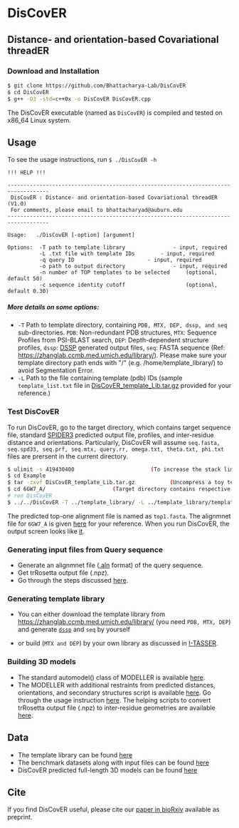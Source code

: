 # DisCovER

<h2>Distance- and orientation-based Covariational threadER </h2>

### Download and Installation
```sh
$ git clone https://github.com/Bhattacharya-Lab/DisCovER
$ cd DisCovER
$ g++ -O3 -std=c++0x -o DisCovER DisCovER.cpp 
```
The DisCovER executable (named as `DisCovER`) is compiled and tested on x86_64 Linux system. 

## Usage

To see the usage instructions, run `$ ./DisCovER -h`
```
!!! HELP !!!

-----------------------------------------------------------------------------------
 DisCovER : Distance- and orientation-based Covariational threadER (V1.0)
 For comments, please email to bhattacharyad@auburn.edu
-----------------------------------------------------------------------------------

Usage:   ./DisCovER [-option] [argument]

Options:  -T path to template library             	- input, required
          -L .txt file with template IDs 	 	- input, required
          -q query ID   		          	- input, required
          -o path to output directory              	- input, required
          -n number of TOP templates to be selected  	(optional, default 50)
          -c sequence identity cutoff	             	(optional, default 0.30)
```
##### More details on some options:

* `-T` Path to template directory, containing `PDB, MTX, DEP, dssp, and seq` sub-directories.
          `PDB`: Non-redundant PDB structures,
          `MTX`: Sequence Profiles from PSI-BLAST search,
          `DEP`: Depth-dependent structure profiles,
         `dssp`: [DSSP](https://swift.cmbi.umcn.nl/gv/dssp/) generated output files,
          `seq`: FASTA sequence (Ref: https://zhanglab.ccmb.med.umich.edu/library/). Please make sure your template directory path ends with "/" (e.g. /home/template_library/) to avoid Segmentation Error.        
* `-L` Path to the file containing template (pdb) IDs (sample `template_list.txt` file in [DisCovER_template_Lib.tar.gz](https://github.com/Bhattacharya-Lab/DisCovER/tree/master/Example) provided for your reference.)


### Test DisCovER

To run DisCovER, go to the target directory, which contains target sequence file, standard [SPIDER3](https://sparks-lab.org/downloads/) predicted output file, profiles, and inter-residue distance and orientations. Particularly, DisCovER will assume `seq.fasta, seq.spd33, seq.prf, seq.mtx, query.rr, omega.txt, theta.txt, phi.txt` files are prersent in the current directory.

```sh						
$ ulimit -s 419430400                        (To increase the stack limit, avoiding Segmentation Error)
$ cd Example
$ tar -zxvf DisCovER_template_Lib.tar.gz           (Uncompress a toy template library for the test run)
$ cd 6GW7_A/                     (Target directory contains respective input files as mentioned above)
# run DisCovER 
$ ../../DisCovER -T ../template_library/ -L ../template_library/template_list.txt -q 6GW7_A -o ./ -n 50 -c 1.0  

```
The predicted top-one alignment file is named as `top1.fasta`. The alignmnet file for `6GW7_A` is given [here](https://github.com/Bhattacharya-Lab/DisCovER/tree/master/Example/Output/) for your reference. When you run DisCovER, the output screen looks like [it](https://github.com/Bhattacharya-Lab/DisCovER/tree/master/Example/Output/6GW7_A.log).

### Generating input files from Query sequence

* Generate an alignmnet file ([.aln](https://github.com/Bhattacharya-Lab/DisCovER/tree/master/preprocessing/Target/ex/d1a6qa1.aln) format) of the query sequence. 
* Get trRosetta output file (.npz).
* Go through the steps discussed [here](https://github.com/Bhattacharya-Lab/DisCovER/tree/master/preprocessing/Target).

### Generating template library

* You can either download the template library from https://zhanglab.ccmb.med.umich.edu/library/ (you need `PDB, MTX, DEP`) and generate [`dssp`](https://swift.cmbi.umcn.nl/gv/dssp/) and `seq` by yourself

* or build (`MTX and DEP`) by your own library as discussed in [I-TASSER](https://zhanglab.ccmb.med.umich.edu/I-TASSER/download/).
 
### Building 3D models

* The standard automodel() class of MODELLER is available [here](https://github.com/Bhattacharya-Lab/DisCovER/blob/master/modeller_scripts/build3Dmodel_aln.py).
* The MODELLER with additional restraints from predicted distances, orientations, and secondary structures script is available [here](https://github.com/Bhattacharya-Lab/DisCovER/blob/master/modeller_scripts/build3Dmodel_aln_rsr.py). Go through the usage instruction [here](https://github.com/Bhattacharya-Lab/DisCovER/blob/master/modeller_scripts/readme). The helping scripts to convert trRosetta output file (.npz) to inter-residue geometries are available [here](https://github.com/Bhattacharya-Lab/DisCovER/tree/master/modeller_scripts).

## Data

- The template library can be found [here](http://sanger.cse.eng.auburn.edu/DisCovER/downloads/DisCovER_template_Lib.tar.gz) 
- The benchmark datasets along with input files can be found [here](/home/project/conThreader/paper3/disThreader/experiment_Sep5/public_data/DisCovER_dataset.tar.gz) 
- DisCovER predicted full-length 3D models can be found [here](/home/project/conThreader/paper3/disThreader/experiment_Sep5/public_data/DisCovER_3D_models.tar.gz) 

## Cite
If you find DisCovER useful, please cite our [paper in bioRxiv](https://www.biorxiv.org/content/10.1101/2020.01.31.923409v1) available as preprint.
